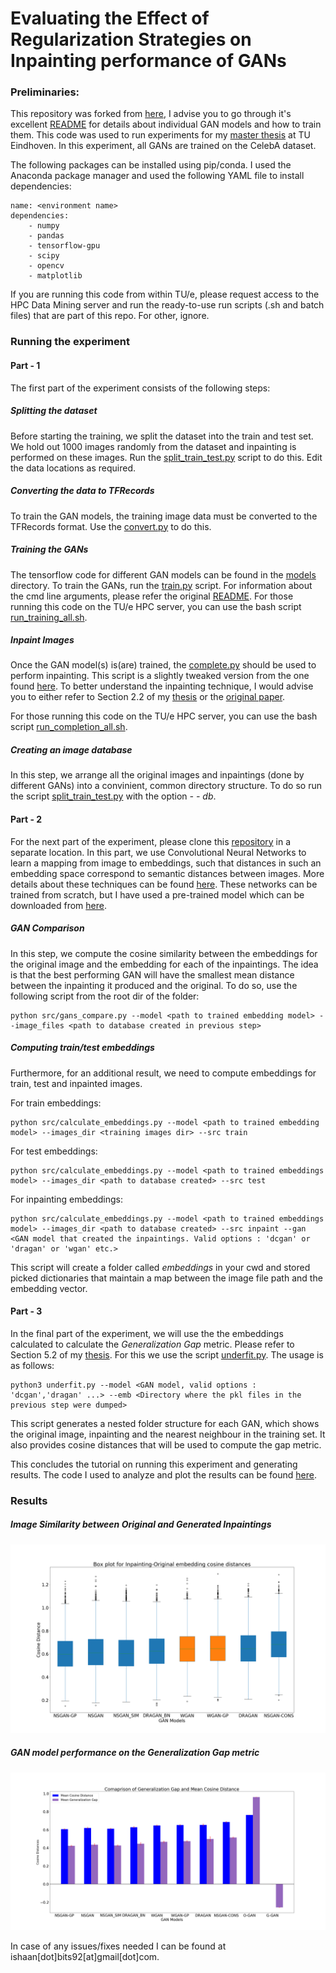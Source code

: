 # Evaluating the Effect of Regularization Strategies on Inpainting performance of GANs

### Preliminaries:
This repository was forked from [here](https://github.com/khanrc/tf.gans-comparison), I advise you to go through it's excellent [README](https://github.com/khanrc/tf.gans-comparison/blob/master/README.md) for details about individual GAN models and how to train them. This code was used to run experiments for my [master thesis](https://www.dropbox.com/s/7jpie3kj5ejp501/Thesis_IshaanBhat_Final.pdf?dl=0) at TU Eindhoven. In this experiment, all GANs are trained on the CelebA dataset.

The following packages can be installed using pip/conda. I used the Anaconda package manager and used the following YAML file to install dependencies:
```
name: <environment name>                                                    dependencies:                                                                                                                                   
    - numpy                                                                                                                                                               
    - pandas                                                                                                                                                              
    - tensorflow-gpu                                                                                                                                                          
    - scipy                                                                                                                                                               
    - opencv                                                                                                                                                              
    - matplotlib 
```

If you are running this code from within TU/e, please request access to the HPC Data Mining server and run the ready-to-use run scripts (.sh and batch files) that are part of this repo. For other, ignore. 

### Running the experiment

#### Part - 1

The first part of the experiment consists of the following steps: 
##### Splitting the dataset

Before starting the training, we split the dataset into the train and test set. We hold out 1000 images randomly from the dataset and inpainting is performed on these images. Run the [split_train_test.py](https://github.com/kilgore92/tf.gans-comparison/blob/run_exp/split_train_test.py) script to do this. Edit the data locations as required.

##### Converting the data to TFRecords

To train the GAN models, the training image data must be converted to the TFRecords format. Use the [convert.py](https://github.com/kilgore92/tf.gans-comparison/tree/run_exp/models) to do this. 

##### Training the GANs

The tensorflow code for different GAN models can be found in the [models](https://github.com/kilgore92/tf.gans-comparison/tree/HPC/models) directory. To train the GANs, run the [train.py](https://github.com/kilgore92/tf.gans-comparison/blob/HPC/train.py) script. For information about the cmd line arguments, please refer the original [README](https://github.com/khanrc/tf.gans-comparison/blob/master/README.md). For those running this code on the TU/e HPC server, you can use the bash script [run_training_all.sh](https://github.com/kilgore92/tf.gans-comparison/blob/run_exp/run_training_all.sh).

##### Inpaint Images

Once the GAN model(s) is(are) trained, the [complete.py](https://github.com/kilgore92/tf.gans-comparison/blob/run_exp/complete.py) should be used to perform inpainting. This script is a slightly tweaked version from the one found [here](https://github.com/bamos/dcgan-completion.tensorflow/blob/master/complete.py). To better understand the inpainting technique, I would advise you to either refer to Section 2.2 of my [thesis](https://www.dropbox.com/s/7jpie3kj5ejp501/Thesis_IshaanBhat_Final.pdf?dl=0) or the [original paper](https://arxiv.org/abs/1607.07539).

For those running this code on the TU/e HPC server, you can use the bash script [run_completion_all.sh](https://github.com/kilgore92/tf.gans-comparison/blob/run_exp/run_completion_all.sh).

##### Creating an image database

In this step, we arrange all the original images and inpaintings (done by different GANs) into a convinient, common directory structure. To do so run the script [split_train_test.py](https://github.com/kilgore92/tf.gans-comparison/blob/run_exp/split_train_test.py) with the option *- - db*.

#### Part - 2

For the next part of the experiment, please clone this [repository](https://github.com/kilgore92/facenet/tree/master) in a separate location. In this part, we use Convolutional Neural Networks to learn a mapping from image to embeddings, such that distances in such an embedding space correspond to semantic distances between images. More details about these techniques can be found [here](https://github.com/davidsandberg/facenet/blob/master/README.md). These networks can be trained from scratch, but I have used a pre-trained model which can be downloaded from [here](https://drive.google.com/open?id=1EXPBSXwTaqrSC0OhUdXNmKSh9qJUQ55-). 

##### GAN Comparison

In this step, we compute the cosine similarity between the embeddings for the original image and the embedding for each of the inpaintings. The idea is that the best performing GAN will have the smallest mean distance between the inpainting it produced and the original. To do so, use the following script from the root dir of the folder:
```
python src/gans_compare.py --model <path to trained embedding model> --image_files <path to database created in previous step>
``` 

##### Computing train/test embeddings

Furthermore, for an additional result, we need to compute embeddings for train, test and inpainted images. 

For train embeddings:
```
python src/calculate_embeddings.py --model <path to trained embedding model> --images_dir <training images dir> --src train
```

For test embeddings:
```
python src/calculate_embeddings.py --model <path to trained embeddings model> --images_dir <path to database created> --src test
```

For inpainting embeddings:

```
python src/calculate_embeddings.py --model <path to trained embeddings model> --images_dir <path to database created> --src inpaint --gan <GAN model that created the inpaintings. Valid options : 'dcgan' or 'dragan' or 'wgan' etc.>
```

This script will create a folder called *embeddings* in your cwd and stored picked dictionaries that maintain a map between the image file path and the embedding vector. 

#### Part - 3

In the final part of the experiment, we will use the the embeddings calculated to calculate the *Generalization Gap* metric. Please refer to Section 5.2 of my [thesis](https://www.dropbox.com/s/7jpie3kj5ejp501/Thesis_IshaanBhat_Final.pdf?dl=0). For this we use the script [underfit.py](https://github.com/kilgore92/tf.gans-comparison/blob/run_exp/underfit.py). The usage is as follows:
```
python3 underfit.py --model <GAN model, valid options : 'dcgan','dragan' ...> --emb <Directory where the pkl files in the previous step were dumped>
```
This script generates a nested folder structure for each GAN, which shows the original image, inpainting and the nearest neighbour in the training set. It also provides cosine distances that will be used to compute the gap metric. 

This concludes the tutorial on running this experiment and generating results. The code I used to analyze and plot the results can be found [here](https://github.com/kilgore92/analysis).

### Results

##### Image Similarity between Original and Generated Inpaintings

![Image Similarity Results across GAN models](sim_distances.png)

##### GAN model performance on the Generalization Gap metric

![Generalization Gap metric](joint_bar.png)

In case of any issues/fixes needed I can be found at ishaan[dot]bits92[at]gmail[dot]com. 

